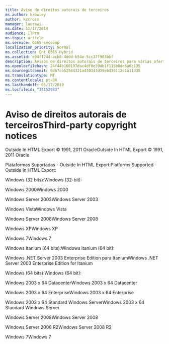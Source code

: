 ```yaml
---
title: Aviso de direitos autorais de terceiros
ms.author: krowley
author: kccross
manager: laurawi
ms.date: 11/17/2014
audience: ITPro
ms.topic: article
ms.service: O365-seccomp
localization_priority: Normal
ms.collection: Ent_O365_Hybrid
ms.assetid: e94f1244-acb8-4ddd-b54e-5cc37f903bbf
description: Avisos de direitos autorais de terceiros para várias ofertas da Microsoft
ms.openlocfilehash: 24f44b160197dac4df0e39db1f115b0de6a6c135
ms.sourcegitcommit: 9d67cb52544321a430343d39eb336112c1a11d35
ms.translationtype: MT
ms.contentlocale: pt-BR
ms.lasthandoff: 05/17/2019
ms.locfileid: "34152983"
---
```

# <a name="third-party-copyright-notices"></a><span data-ttu-id="b9829-103">Aviso de direitos autorais de terceiros</span><span class="sxs-lookup"><span data-stu-id="b9829-103">Third-party copyright notices</span></span>

<span data-ttu-id="b9829-104">Outside In HTML Export © 1991, 2011 Oracle</span><span class="sxs-lookup"><span data-stu-id="b9829-104">Outside In HTML Export © 1991, 2011 Oracle</span></span>
  
<span data-ttu-id="b9829-105">Plataformas Suportadas - Outside In HTML Export:</span><span class="sxs-lookup"><span data-stu-id="b9829-105">Platforms Supported - Outside In HTML Export:</span></span>
  
<span data-ttu-id="b9829-106">Windows (32 bits):</span><span class="sxs-lookup"><span data-stu-id="b9829-106">Windows (32-bit):</span></span>
  
<span data-ttu-id="b9829-107">Windows 2000</span><span class="sxs-lookup"><span data-stu-id="b9829-107">Windows 2000</span></span>
  
<span data-ttu-id="b9829-108">Windows Server 2003</span><span class="sxs-lookup"><span data-stu-id="b9829-108">Windows Server 2003</span></span>
  
<span data-ttu-id="b9829-109">Windows Vista</span><span class="sxs-lookup"><span data-stu-id="b9829-109">Windows Vista</span></span>
  
<span data-ttu-id="b9829-110">Windows Server 2008</span><span class="sxs-lookup"><span data-stu-id="b9829-110">Windows Server 2008</span></span>
  
<span data-ttu-id="b9829-111">Windows XP</span><span class="sxs-lookup"><span data-stu-id="b9829-111">Windows XP</span></span>
  
<span data-ttu-id="b9829-112">Windows 7</span><span class="sxs-lookup"><span data-stu-id="b9829-112">Windows 7</span></span>
  
<span data-ttu-id="b9829-113">Windows Itanium (64 bits):</span><span class="sxs-lookup"><span data-stu-id="b9829-113">Windows Itanium (64 bit):</span></span>
  
<span data-ttu-id="b9829-114">Windows .NET Server 2003 Enterprise Edition para Itanium</span><span class="sxs-lookup"><span data-stu-id="b9829-114">Windows .NET Server 2003 Enterprise Edition for Itanium</span></span>
  
<span data-ttu-id="b9829-115">Windows (64 bits):</span><span class="sxs-lookup"><span data-stu-id="b9829-115">Windows (64 bit):</span></span>
  
<span data-ttu-id="b9829-116">Windows 2003 x 64 Datacenter</span><span class="sxs-lookup"><span data-stu-id="b9829-116">Windows 2003 x 64 Datacenter</span></span>
  
<span data-ttu-id="b9829-117">Windows 2003 x 64 Enterprise</span><span class="sxs-lookup"><span data-stu-id="b9829-117">Windows 2003 x 64 Enterprise</span></span>
  
<span data-ttu-id="b9829-118">Windows 2003 x 64 Standard Windows Server</span><span class="sxs-lookup"><span data-stu-id="b9829-118">Windows 2003 x 64 Standard Windows Server</span></span>
  
<span data-ttu-id="b9829-119">Windows Server 2008</span><span class="sxs-lookup"><span data-stu-id="b9829-119">Windows Server 2008</span></span>
  
<span data-ttu-id="b9829-120">Windows Server 2008 R2</span><span class="sxs-lookup"><span data-stu-id="b9829-120">Windows Server 2008 R2</span></span>
  
<span data-ttu-id="b9829-121">Windows 7</span><span class="sxs-lookup"><span data-stu-id="b9829-121">Windows 7</span></span>
  

